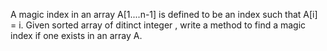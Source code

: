  A magic index in an array A[1....n-1] is defined to be  an index such that A[i] = i. Given sorted array of ditinct integer , write a method to find a magic index if one exists in an array A.
 
